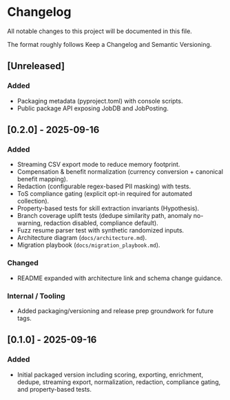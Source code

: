 # Changelog

All notable changes to this project will be documented in this file.

The format roughly follows Keep a Changelog and Semantic Versioning.

## [Unreleased]
### Added
- Packaging metadata (pyproject.toml) with console scripts.
- Public package API exposing JobDB and JobPosting.

## [0.2.0] - 2025-09-16
### Added
- Streaming CSV export mode to reduce memory footprint.
- Compensation & benefit normalization (currency conversion + canonical benefit mapping).
- Redaction (configurable regex-based PII masking) with tests.
- ToS compliance gating (explicit opt-in required for automated collection).
- Property-based tests for skill extraction invariants (Hypothesis).
- Branch coverage uplift tests (dedupe similarity path, anomaly no-warning, redaction disabled, compliance default).
- Fuzz resume parser test with synthetic randomized inputs.
- Architecture diagram (`docs/architecture.md`).
- Migration playbook (`docs/migration_playbook.md`).

### Changed
- README expanded with architecture link and schema change guidance.

### Internal / Tooling
- Added packaging/versioning and release prep groundwork for future tags.

## [0.1.0] - 2025-09-16
### Added
- Initial packaged version including scoring, exporting, enrichment, dedupe, streaming export, normalization, redaction, compliance gating, and property-based tests.

